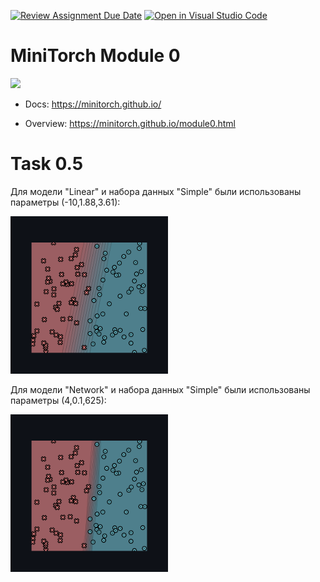 [![Review Assignment Due Date](https://classroom.github.com/assets/deadline-readme-button-24ddc0f5d75046c5622901739e7c5dd533143b0c8e959d652212380cedb1ea36.svg)](https://classroom.github.com/a/TfG5XEZv)
[![Open in Visual Studio Code](https://classroom.github.com/assets/open-in-vscode-718a45dd9cf7e7f842a935f5ebbe5719a5e09af4491e668f4dbf3b35d5cca122.svg)](https://classroom.github.com/online_ide?assignment_repo_id=12873859&assignment_repo_type=AssignmentRepo)
# MiniTorch Module 0

<img src="https://minitorch.github.io/minitorch.svg" width="50%px">

* Docs: https://minitorch.github.io/

* Overview: https://minitorch.github.io/module0.html

# Task 0.5

Для модели "Linear" и набора данных "Simple" были использованы параметры (-10,1.88,3.61):

<img src="media/liner_final.png" width="50%px">

Для модели "Network" и набора данных "Simple" были использованы параметры (4,0.1,625):

<img src="media/net.png" width="50%px">